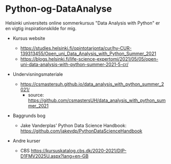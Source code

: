 # Python-og-DataAnalyse

Helsinki universitets online sommerkursus "Data Analysis with Python" er en vigtig inspirationskilde for mig.

* Kursus website
  * <https://studies.helsinki.fi/opintotarjonta/cur/hy-CUR-139313455/Open_uni_Data_Analysis_with_Python_Summer_2021>
  * <https://blogs.helsinki.fi/life-science-expertomi/2021/05/05/open-uni-data-analysis-with-python-summer-2021-5-cr/>
* Undervisningsmateriale
  * <https://csmastersuh.github.io/data_analysis_with_python_summer_2021/>
    * source: <https://github.com/csmastersUH/data_analysis_with_python_summer_2021>
* Baggrunds bog
  * Jake Vanderplas' Python Data Science Handbook: <https://github.com/jakevdp/PythonDataScienceHandbook>

* Andre kurser
  * CBS <https://kursuskatalog.cbs.dk/2020-2021/DIP-D1FMV2025U.aspx?lang=en-GB>